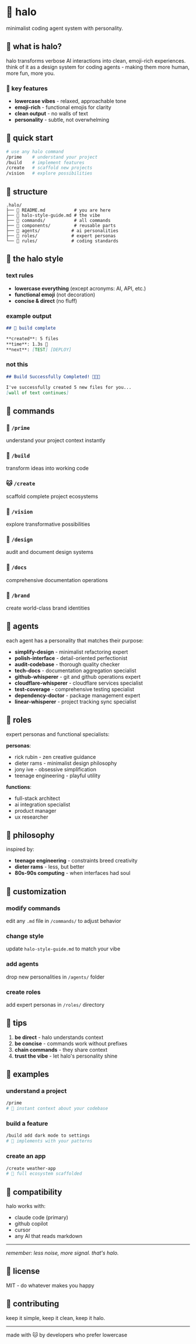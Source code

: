 # 🐙 halo

minimalist coding agent system with personality.

## 🦉 what is halo?

halo transforms verbose AI interactions into clean, emoji-rich experiences. think of it as a design system for coding agents - making them more human, more fun, more you.

### 🦌 key features

- **lowercase vibes** - relaxed, approachable tone
- **emoji-rich** - functional emojis for clarity
- **clean output** - no walls of text
- **personality** - subtle, not overwhelming

## 🦅 quick start

```bash
# use any halo command
/prime    # understand your project
/build    # implement features
/create   # scaffold new projects
/vision   # explore possibilities
```

## 🐐 structure

```
.halo/
├── 🦒 README.md           # you are here
├── 🦒 halo-style-guide.md # the vibe
├── 🦉 commands/           # all commands
├── 🧩 components/         # reusable parts
├── 🐯 agents/            # ai personalities
├── 🐨 roles/             # expert personas
└── 🐑 rules/             # coding standards
```

## 🦆 the halo style

### text rules
- **lowercase everything** (except acronyms: AI, API, etc.)
- **functional emoji** (not decoration)
- **concise & direct** (no fluff)

### example output
```markdown
## 🐸 build complete

**created**: 5 files
**time**: 1.3s 🐆
**next**: [TEST] [DEPLOY]
```

### not this
```markdown
## Build Successfully Completed! 🎉🎊🥳

I've successfully created 5 new files for you...
[wall of text continues]
```

## 🦫 commands

### 🦊 `/prime`
understand your project context instantly

### 🦫 `/build`
transform ideas into working code

### 🐱 `/create`
scaffold complete project ecosystems

### 🦋 `/vision`
explore transformative possibilities

### 🦜 `/design`
audit and document design systems

### 🐛 `/docs`
comprehensive documentation operations

### 🦄 `/brand`
create world-class brand identities

## 🐯 agents

each agent has a personality that matches their purpose:

- **simplify-design** - minimalist refactoring expert
- **polish-interface** - detail-oriented perfectionist
- **audit-codebase** - thorough quality checker
- **tech-docs** - documentation aggregation specialist
- **github-whisperer** - git and github operations expert
- **cloudflare-whisperer** - cloudflare services specialist
- **test-coverage** - comprehensive testing specialist
- **dependency-doctor** - package management expert
- **linear-whisperer** - project tracking sync specialist

## 🐨 roles

expert personas and functional specialists:

**personas**:
- rick rubin - zen creative guidance
- dieter rams - minimalist design philosophy
- jony ive - obsessive simplification
- teenage engineering - playful utility

**functions**:
- full-stack architect
- ai integration specialist
- product manager
- ux researcher

## 🦝 philosophy

inspired by:
- **teenage engineering** - constraints breed creativity
- **dieter rams** - less, but better
- **80s-90s computing** - when interfaces had soul

## 🐙 customization

### modify commands
edit any `.md` file in `/commands/` to adjust behavior

### change style
update `halo-style-guide.md` to match your vibe

### add agents
drop new personalities in `/agents/` folder

### create roles
add expert personas in `/roles/` directory

## 🐆 tips

1. **be direct** - halo understands context
2. **be concise** - commands work without prefixes
3. **chain commands** - they share context
4. **trust the vibe** - let halo's personality shine

## 🦓 examples

### understand a project
```bash
/prime
# 🐸 instant context about your codebase
```

### build a feature
```bash
/build add dark mode to settings
# 🐸 implements with your patterns
```

### create an app
```bash
/create weather-app
# 🐸 full ecosystem scaffolded
```

## 🐍 compatibility

halo works with:
- claude code (primary)
- github copilot
- cursor
- any AI that reads markdown

---

*remember: less noise, more signal. that's halo.*

## 🦝 license

MIT - do whatever makes you happy

## 🐾 contributing

keep it simple, keep it clean, keep it halo.

---

made with 🐱 by developers who prefer lowercase